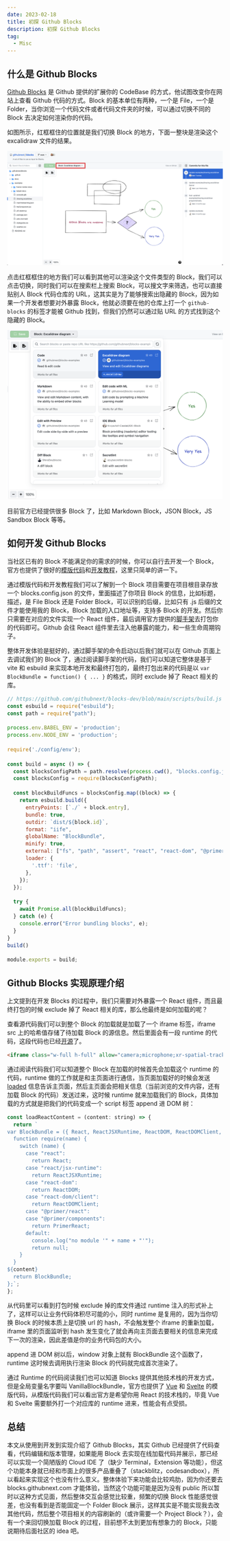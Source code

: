 ```yaml
---
date: 2023-02-18
title: 初探 Github Blocks
description: 初探 Github Blocks
tag:
  - Misc
---
```


## 什么是 Github Blocks

[Github Blocks](https://blocks.githubnext.com/) 是 Github 提供的扩展你的 CodeBase 的方式，他试图改变你在网站上查看 Github 代码的方式。Block 的基本单位有两种，一个是 File，一个是 Folder，当你浏览一个代码文件或者代码文件夹的时候，可以通过切换不同的 Block 去决定如何渲染你的代码。

如图所示，红框框住的位置就是我们切换 Block 的地方，下面一整块是渲染这个 excalidraw 文件的结果。

![images](../assets/github-blocks.png)

点击红框框住的地方我们可以看到其他可以渲染这个文件类型的 Block，我们可以点击切换，同时我们可以在搜索栏上搜索 Block，可以搜文字来筛选，也可以直接贴别人 Block 代码仓库的 URL，这其实是为了能够搜索出隐藏的 Block，因为如果一个开发者想要对外暴露 Block，他就必须要在他的仓库上打一个 `github-blocks` 的标签才能被 Github 找到，但我们仍然可以通过贴 URL 的方式找到这个隐藏的 Block。

![images](../assets/github-blocks-picker.png)

目前官方已经提供很多 Block 了，比如 Markdown Block，JSON Block，JS Sandbox Block 等等。
## 如何开发 Github Blocks

当社区已有的 Block 不能满足你的需求的时候，你可以自行去开发一个 Block，官方也提供了很好的[模版代码](https://github.com/githubnext/blocks-template)和[开发教程](https://github.com/githubnext/blocks/tree/main/docs/Developing%20blocks)，这里只简单的讲一下。

通过模版代码和开发教程我们可以了解到一个 Block 项目需要在项目根目录存放一个 blocks.config.json 的文件，里面描述了你项目 Block 的信息，比如标题，描述，是 File Block 还是 Folder Block，可以识别的后缀，比如只有 .js 后缀的文件才能使用我的 Block，Block 加载的入口地址等，支持多 Block 的开发。然后你只需要在对应的文件实现一个 React 组件，最后调用官方提供的[脚手架](https://github.com/githubnext/blocks-dev)去打包你的代码即可。Github 会往 React 组件里去注入他暴露的能力，和一些生命周期钩子。

整体开发体验是挺好的，通过脚手架的命令启动以后我们就可以在 Github 页面上去调试我们的 Block 了，通过阅读脚手架的代码，我们可以知道它整体是基于 vite 和 esbuild 来实现本地开发和最终打包的，最终打包出来的代码是以 `var BlockBundle = function() { ... }` 的格式，同时 exclude 掉了 React 相关的库。

```js
// https://github.com/githubnext/blocks-dev/blob/main/scripts/build.js
const esbuild = require("esbuild");
const path = require("path");

process.env.BABEL_ENV = 'production';
process.env.NODE_ENV = 'production';

require('./config/env');

const build = async () => {
  const blocksConfigPath = path.resolve(process.cwd(), "blocks.config.json");
  const blocksConfig = require(blocksConfigPath);

  const blockBuildFuncs = blocksConfig.map((block) => {
    return esbuild.build({
      entryPoints: [`./` + block.entry],
      bundle: true,
      outdir: `dist/${block.id}`,
      format: "iife",
      globalName: "BlockBundle",
      minify: true,
      external: ["fs", "path", "assert", "react", "react-dom", "@primer/react"],
      loader: {
        '.ttf': 'file',
      },
    });
  });

  try {
    await Promise.all(blockBuildFuncs);
  } catch (e) {
    console.error("Error bundling blocks", e);
  }
}
build()

module.exports = build;
```

## Github Blocks 实现原理介绍

上文提到在开发 Blocks 的过程中，我们只需要对外暴露一个 React 组件，而且最终打包的时候 exclude 掉了 React 相关的库，那么他最终是如何加载的呢？

查看源代码我们可以到整个 Block 的加载就是加载了一个 iframe 标签，iframe src 上的哈希值存储了待加载 Block 的源信息。然后里面会有一段 runtime 的代码，这段代码也已经[开源](https://github.com/githubnext/blocks-runtime)了。

```html
<iframe class="w-full h-full" allow="camera;microphone;xr-spatial-tracking" sandbox="allow-scripts allow-same-origin allow-forms allow-top-navigation-by-user-activation allow-popups" src="https://blocks-sandbox.githubnext.com#%7B%22block%22%3A%7B%22type%22%3A%22folder%22%2C%22id%22%3A%22dashboard%22%2C%22title%22%3A%22Dashboard%22%2C%22description%22%3A%22View%20other%20blocks%20in%20a%20dashboard%20view%22%2C%22entry%22%3A%22blocks%2Ffolder-blocks%2Fdashboard%2Findex.tsx%22%2C%22example_path%22%3A%22https%3A%2F%2Fgithub.com%2Fgithubnext%2Fblocks-tutorial%22%2C%22owner%22%3A%22githubnext%22%2C%22repo%22%3A%22blocks-examples%22%7D%2C%22context%22%3A%7B%22repo%22%3A%22blocks%22%2C%22owner%22%3A%22githubnext%22%2C%22path%22%3A%22docs%2FDeveloping%20blocks%22%2C%22sha%22%3A%22main%22%7D%7D"></iframe>
```

通过阅读代码我们可以知道整个 Block 在加载的时候首先会加载这个 runtime 的代码，runtime 做的工作就是和主页面进行通信，当页面加载好的时候会发送 [loaded](https://github.com/githubnext/blocks-runtime/blob/main/src/events.ts#L100) 信息告诉主页面，然后主页面会把相关信息（当前浏览的文件内容，还有加载 Block 的代码）发送过来，这时候 runtime 就来加载我们的 Block，具体加载的方式就是把我们的代码变成一个 script 标签 append 进 DOM 树：

```js
const loadReactContent = (content: string) => {
  return `
var BlockBundle = ({ React, ReactJSXRuntime, ReactDOM, ReactDOMClient, PrimerReact }) => {
  function require(name) {
    switch (name) {
      case "react":
        return React;
      case "react/jsx-runtime":
        return ReactJSXRuntime;
      case "react-dom":
        return ReactDOM;
      case "react-dom/client":
        return ReactDOMClient;
      case "@primer/react":
      case "@primer/components":
        return PrimerReact;
      default:
        console.log("no module '" + name + "'");
        return null;
    }
  }
${content}
  return BlockBundle;
};`;
};
```

从代码里可以看到打包时候 exclude 掉的库文件通过 runtime 注入的形式补上了，这样可以让业务代码体积尽可能的小，同时 runtime 是复用的，因为当你切换 Block 的时候本质上是切换 url 的 hash，不会触发整个 iframe 的重新加载，iframe 里的页面监听到 hash 发生变化了就会再向主页面去要相关的信息来完成下一次的渲染，因此差值是你的业务代码包的大小。

append 进 DOM 树以后，window 对象上就有 BlockBundle 这个函数了，runtime 这时候去调用执行渲染 Block 的代码就完成首次渲染了。

通过 Runtime 的代码阅读我们也可以知道 Blocks 提供其他技术栈的开发方式，但是全局变量名字要叫 VanillaBlockBundle，官方也提供了 [Vue](https://github.com/githubnext/blocks-template-vue) 和 [Svelte](https://github.com/githubnext/blocks-template-svelte) 的模版代码，从模版代码我们可以看出官方是希望你用 React 的技术栈的，毕竟 Vue 和 Svelte 需要额外打一个对应库的 runtime 进来，性能会有点受损。

## 总结

本文从使用到开发到实现介绍了 Github Blocks，其实 Github 已经提供了代码查看，代码编辑和版本管理，如果能用 Block 去实现在线加载代码并展示，那已经可以实现一个简陋版的 Cloud IDE 了（缺少 Terminal，Extension 等功能），但这个功能本身就已经和市面上的很多产品重叠了（stackblitz，codesandbox），所以看起来实现这个也没有什么意义。整体体验下来功能会比较鸡肋，因为你还要去 blocks.githubnext.com 才能体验，当然这个功能可能是因为没有 public 所以暂时以这种方式见面，然后整体交互会感觉比较重，频繁的切换 Block 性能感觉很差，也没有看到是否能固定一个 Folder Block 展示，这样其实是不能实现我去改其他代码，然后整个项目相关的内容刷新的（或许需要一个 Project Block？），会有一个来回切换加载 Block 的过程，目前想不太到更加有想象力的 Block，只能说期待后面社区的 idea 吧。

